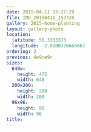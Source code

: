 ```yaml
---
date: 2015-04-11 15:27:29
file: IMG_20150411_152728
gallery: 2015-home-planting
layout: gallery-photo
location:
  latitude: 56.3303375
  longitude: -2.8100776666667
ordering: 2
previous: 4e9ce9c
sizes:
  640w:
    height: 475
    width: 640
  200x200:
    height: 200
    width: 200
  96x96:
    height: 96
    width: 96
title: 
---
```

